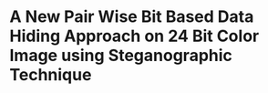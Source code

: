 # A New Pair Wise Bit Based Data Hiding Approach on 24 Bit Color Image using Steganographic Technique
